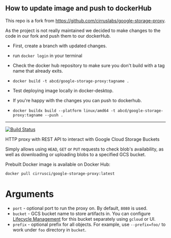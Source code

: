 ## How to update image and push to dockerHub

This repo is a fork from https://github.com/cirruslabs/google-storage-proxy.

As the project is not really maintained we decided to make changes to the code in our fork and push them to our dockerHub.

- First, create a branch with updated changes.

- run `docker login` in your terminal

- Check the docker hub repository to make sure you don't build with a tag name that already exits.

- `docker build -t abcd/google-storage-proxy:tagname .`

- Test deploying image locally in docker-desktop.

- If you're happy with the changes you can push to dockerhub.

- `docker buildx build --platform linux/amd64 -t abcd/google-storage-proxy:tagname --push .`

---
[![Build Status](https://api.cirrus-ci.com/github/cirruslabs/google-storage-proxy.svg)](https://cirrus-ci.com/github/cirruslabs/google-storage-proxy)

HTTP proxy with REST API to interact with Google Cloud Storage Buckets

Simply allows using `HEAD`, `GET` or `PUT` requests to check blob's availability, as well as downloading or uploading
blobs to a specified GCS bucket.

Prebuilt Docker image is available on Docker Hub:

```bash
docker pull cirrusci/google-storage-proxy:latest
```

# Arguments

* `port` - optional port to run the proxy on. By default, `8080` is used.
* `bucket` - GCS bucket name to store artifacts in. You can configure [Lifecycle Management](https://cloud.google.com/storage/docs/lifecycle)
   for this bucket separately using `gcloud` or UI.
* `prefix` - optional prefix for all objects. For example, use `--prefix=foo/` to work under `foo` directory in `bucket`.
